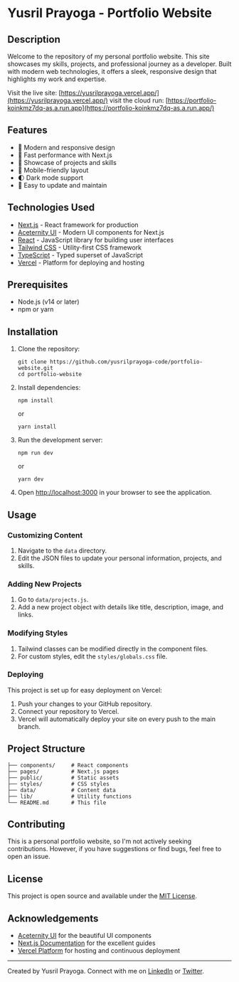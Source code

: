 # Yusril Prayoga - Portfolio Website

## Description
Welcome to the repository of my personal portfolio website. This site showcases my skills, projects, and professional journey as a developer. Built with modern web technologies, it offers a sleek, responsive design that highlights my work and expertise.

Visit the live site: [https://yusrilprayoga.vercel.app/](https://yusrilprayoga.vercel.app/)
visit the cloud run: [https://portfolio-koinkmz7dq-as.a.run.app](https://portfolio-koinkmz7dq-as.a.run.app/)

## Features
- 🎨 Modern and responsive design
- 🚀 Fast performance with Next.js
- 💼 Showcase of projects and skills
- 📱 Mobile-friendly layout
- 🌓 Dark mode support
- 🔧 Easy to update and maintain

## Technologies Used
- [Next.js](https://nextjs.org/) - React framework for production
- [Aceternity UI](https://ui.aceternity.com/) - Modern UI components for Next.js
- [React](https://reactjs.org/) - JavaScript library for building user interfaces
- [Tailwind CSS](https://tailwindcss.com/) - Utility-first CSS framework
- [TypeScript](https://www.typescriptlang.org/) - Typed superset of JavaScript
- [Vercel](https://vercel.com/) - Platform for deploying and hosting

## Prerequisites
- Node.js (v14 or later)
- npm or yarn

## Installation

1. Clone the repository:
   ```
   git clone https://github.com/yusrilprayoga-code/portfolio-website.git
   cd portfolio-website
   ```

2. Install dependencies:
   ```
   npm install
   ```
   or
   ```
   yarn install
   ```

3. Run the development server:
   ```
   npm run dev
   ```
   or
   ```
   yarn dev
   ```

4. Open [http://localhost:3000](http://localhost:3000) in your browser to see the application.

## Usage

### Customizing Content
1. Navigate to the `data` directory.
2. Edit the JSON files to update your personal information, projects, and skills.

### Adding New Projects
1. Go to `data/projects.js`.
2. Add a new project object with details like title, description, image, and links.

### Modifying Styles
1. Tailwind classes can be modified directly in the component files.
2. For custom styles, edit the `styles/globals.css` file.

### Deploying
This project is set up for easy deployment on Vercel:
1. Push your changes to your GitHub repository.
2. Connect your repository to Vercel.
3. Vercel will automatically deploy your site on every push to the main branch.

## Project Structure
```
├── components/     # React components
├── pages/          # Next.js pages
├── public/         # Static assets
├── styles/         # CSS styles
├── data/           # Content data
├── lib/            # Utility functions
└── README.md       # This file
```

## Contributing
This is a personal portfolio website, so I'm not actively seeking contributions. However, if you have suggestions or find bugs, feel free to open an issue.

## License
This project is open source and available under the [MIT License](LICENSE).

## Acknowledgements
- [Aceternity UI](https://ui.aceternity.com/) for the beautiful UI components
- [Next.js Documentation](https://nextjs.org/docs) for the excellent guides
- [Vercel Platform](https://vercel.com/) for hosting and continuous deployment

---

Created by Yusril Prayoga. Connect with me on [LinkedIn](https://www.linkedin.com/in/yusrilprayoga/) or [Twitter](https://twitter.com/yourusername).

